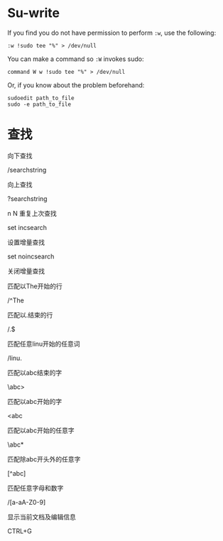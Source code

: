 # Su-write

If you find you do not have permission to perform `:w`, use the following: 

```
:w !sudo tee "%" > /dev/null
```

You can make a command so `:W` invokes sudo: 

```
command W w !sudo tee "%" > /dev/null
```

Or, if you know about the problem beforehand: 

```
sudoedit path_to_file
sudo -e path_to_file
```

# 查找

向下查找

/searchstring

向上查找

?searchstring

n N 重复上次查找

set incsearch

设置增量查找

set noincsearch

关闭增量查找

匹配以The开始的行

/^The

匹配以.结束的行

/.$

匹配任意linu开始的任意词

/linu. 

匹配以abc结束的字

\abc\>

匹配以abc开始的字

\<abc

匹配以abc开始的任意字

\abc*

匹配除abc开头外的任意字

\[^abc]

匹配任意字母和数字

/[a-aA-Z0-9]

显示当前文档及编辑信息

CTRL+G